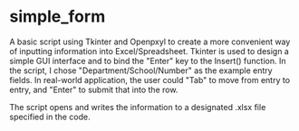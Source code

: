 # simple_form

A basic script using Tkinter and Openpxyl to create a more convenient way of inputting information into Excel/Spreadsheet. Tkinter is used to design a simple GUI interface and to bind the "Enter" key to the Insert() function. In the script, I chose "Department/School/Number" as the example entry fields. In real-world application, the user could "Tab" to move from entry to entry, and "Enter" to submit that into the row.

The script opens and writes the information to a designated .xlsx file specified in the code.
